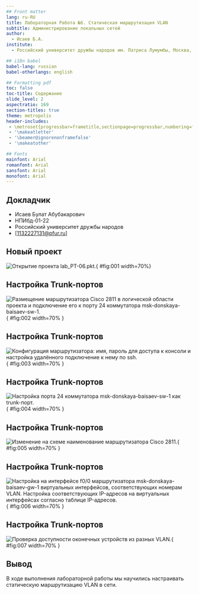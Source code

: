 ```yaml
---
## Front matter
lang: ru-RU
title: Лабораторная Работа №6. Статическая маршрутизация VLAN 
subtitle: Администрирование локальных сетей
author:
  - Исаев Б.А.
institute:
  - Российский университет дружбы народов им. Патриса Лумумбы, Москва, Россия

## i18n babel
babel-lang: russian
babel-otherlangs: english

## Formatting pdf
toc: false
toc-title: Содержание
slide_level: 2
aspectratio: 169
section-titles: true
theme: metropolis
header-includes:
 - \metroset{progressbar=frametitle,sectionpage=progressbar,numbering=fraction}
 - '\makeatletter'
 - '\beamer@ignorenonframefalse'
 - '\makeatother'

## Fonts
mainfont: Arial
romanfont: Arial
sansfont: Arial
monofont: Arial
---
```



## Докладчик


  * Исаев Булат Абубакарович
  * НПИбд-01-22
  * Российский университет дружбы народов
  * [1132227131@pfur.ru]


## Новый проект

![Открытие проекта lab_PT-06.pkt.](Images/1.png){ #fig:001 width=70%}


## Настройка Trunk-портов

![Размещение маршрутизатора Cisco 2811 в логической области проекта и подключение его к порту 24 коммутатора msk-donskaya-baisaev-sw-1.](Images/2.png){ #fig:002 width=70% }


## Настройка Trunk-портов

![Конфигурация маршрутизатора: имя, пароль для доступа к консоли и настройка удалённого подключение к нему по ssh.](Images/3.png){ #fig:003 width=70% }


## Настройка Trunk-портов

![Настройка порта 24 коммутатора msk-donskaya-baisaev-sw-1 как trunk-порт.](Images/4.png){ #fig:004 width=70% }


## Настройка Trunk-портов

![Изменение на схеме наименование маршрутизатора Cisco 2811. ](Images/5.png){ #fig:005 width=70% }


## Настройка Trunk-портов

![Настройка на интерфейсе f0/0 маршрутизатора msk-donskaya- baisaev-gw-1 виртуальных интерфейсов, соответствующих номерам VLAN. Настройка соответствующих IP-адресов на виртуальных интерфейсах согласно таблице IP-адресов.](Images/6.png){ #fig:006 width=70% }


## Настройка Trunk-портов

![Проверка доступности оконечных устройств из разных VLAN.](Images/7.png){ #fig:007 width=70% }


## Вывод
В ходе выполнения лабораторной работы мы научились настраивать статическую маршрутизацию VLAN в сети.
